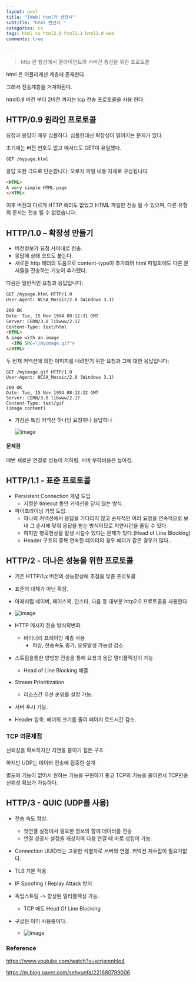 ```yaml
---
layout: post
title: "[Web] html의 변천사"
subtitle: "html 변천사 "
categories: cs
tags: html cs html2.0 html1.1 html3.0 web
comments: true

---
```


> http 란 웹상에서 클라이언트와 서버간 통신을 위한 프로토콜

html 은 어플리케션 계층에 존재한다.

그래서 전송계층을 거쳐야된다. 

html0.9 버전 부터 2버전 까지는 tcp 전송 프로토콜을 사용 한다. 



## HTTP/0.9 원라인 프로토콜

요청과 응답이 매우 심플하다. 심플한대신 확장성이 떨어지는 문제가 있다.

초기에는 버전 번호도 없고 메서드도 GET이 유일했다. 

```html
GET /mypage.html
```

응답 또한 극도로 단순합니다: 오로지 파일 내용 자체로 구성됩니다.

```html
<HTML>
A very simple HTML page
</HTML>
```

이후 버전과 다르게 HTTP 헤더도 없었고 HTML 파일만 전송 될 수 있으며, 다른 유형의 문서는 전송 될 수 없었습니다.



## HTTP/1.0 – 확장성 만들기

* 버전정보가 요청 사이내로 전송.
* 응답에 상태 코드도 붙는다.
* 새로운 http 헤더의 도움으로 content-type이 추가되어 html 파일외에도 다른 문서들을 전송하는 기능이 추가됐다.

다음은 일반적인 요청과 응답입니다:

```html
GET /mypage.html HTTP/1.0
User-Agent: NCSA_Mosaic/2.0 (Windows 3.1)

200 OK
Date: Tue, 15 Nov 1994 08:12:31 GMT
Server: CERN/3.0 libwww/2.17
Content-Type: text/html
<HTML> 
A page with an image
  <IMG SRC="/myimage.gif">
</HTML>
```

두 번재 커넥션에 의한 이미지를 내려받기 위한 요청과 그에 대한 응답입니다:

```
GET /myimage.gif HTTP/1.0
User-Agent: NCSA_Mosaic/2.0 (Windows 3.1)

200 OK
Date: Tue, 15 Nov 1994 08:12:32 GMT
Server: CERN/3.0 libwww/2.17
Content-Type: text/gif
(image content)
```

* 가장큰 특징 커넥션 하나당 요청하나 응답하나

  ![image](https://user-images.githubusercontent.com/36303777/97106292-108e4780-1704-11eb-8d79-75cc70fc200c.png)

#### 문제점

매번 새로운 연결로  성능이 저하됨. 서버 부하비용은 높아짐.



## HTTP/1.1 - 표준 프로토콜

* Persistent Connection 개념 도입
  * 지정한 timeout 동안 커넥션을 닫지 않는 방식.
* 파이프라이닝 기법 도입.
  * 하나의 커넥션에서 응답을 기다리지 않고 순차적인 여러 요청을 연속적으로 보내 그 순서에 맞춰 응답을 받는 방식이므로 지연시간을 줄일 수 있다.
  * 하지만 병목현상을 발생 시킬수 있다는 문제가 있다.(Head of Line Blocking) 
  * Header 구조의 중복 연속된 데이터의 경우 헤더가 같은 경우가 많다..



## HTTP/2 - 더나은 성능을 위한 프로토콜

* 기존 HTTP/1.x 버전의 성능향상에 초점을 맞춘 프로토콜
* 표준의 대체가 아닌 확장.
* 아래처럼 네이버, 페이스북, 인스타, 다음 등 대부분 http2.0 프로토콜을 사용한다.
* ![image](https://user-images.githubusercontent.com/36303777/97106538-aa0a2900-1705-11eb-8699-aaffb3f4c644.png)
* HTTP 메시지 전송 방식의변화
  * 바이너리 프레이밍 계층 사용 
    * 파싱, 전송속도 증가, 오류발생 가능성 감소
* 스트림을통한 양방향 전송을 통해 요청과 응답 멀티플렉싱이 가능
  * Head of Line Blocking 해결
* Stream Prioritization 
  * 리소스간 우선 순위를 설정 가능.
* 서버 푸시 가능. 

* Header 압축. 헤더의 크기를 줄여 페이지 로드시간 감소.



### TCP 의문제점

신뢰성을 확보하지만 지연을 줄이기 힘든 구조



하지만 UDP는 데이터 전송에 집중한 설계 

별도의 기능이 없어서 원하는 기능을 구현하기 좋고 TCP의 기능을 줄이면서 TCP만큼 신뢰성 확보가 가능하다. 



## HTTP/3 - QUIC (UDP를 사용)

* 전송 속도 향상.
  * 첫연결 설정에서 필요한 정보와 함께 데이터를 전송
  * 연결 성공시 설정을 캐싱하여 다음 연결 때 바로 성립이 가능.

* Connection UUID라는 고유한 식별자로 서버와 연결. 커넥션 재수립이 필요가없다.
* TLS 기본 적용
* IP Spoofing / Replay Attack 방지
* 독립스트림 -> 향상된 멀티플렉싱 가능. 
  * TCP 에도 Head Of Line Blocking 
* 구글은 이미 사용중이다.
  * ![image](https://user-images.githubusercontent.com/36303777/97106874-75976c80-1707-11eb-849f-e72043a320b0.png)



### Reference

https://www.youtube.com/watch?v=xcrjamphIp4

https://m.blog.naver.com/sehyunfa/221680799006

